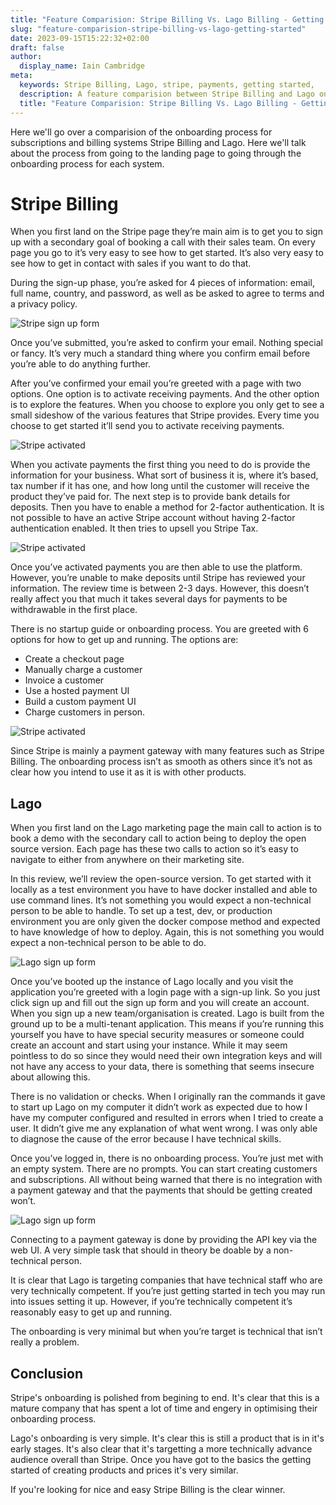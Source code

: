 ```yaml
---
title: "Feature Comparision: Stripe Billing Vs. Lago Billing - Getting Started"
slug: "feature-comparision-stripe-billing-vs-lago-getting-started"
date: 2023-09-15T15:22:32+02:00
draft: false
author:
  display_name: Iain Cambridge
meta:
  keywords: Stripe Billing, Lago, stripe, payments, getting started,
  description: A feature comparision between Stripe Billing and Lago on the getting started process
  title: "Feature Comparision: Stripe Billing Vs. Lago Billing - Getting Started"
---
```

Here we'll go over a comparision of the onboarding process for subscriptions and billing systems Stripe Billing and Lago. Here we'll talk about the process from going to the landing page to going through the onboarding process for each system. 

# Stripe Billing

When you first land on the Stripe page they’re main aim is to get you to sign up with a secondary goal of booking a call with their sales team. On every page you go to it’s very easy to see how to get started. It’s also very easy to see how to get in contact with sales if you want to do that.

During the sign-up phase, you’re asked for 4 pieces of information: email, full name, country, and password, as well as be asked to agree to terms and a privacy policy.

![Stripe sign up form](/images/reviews/stripe/getting-started/signup.png)

Once you’ve submitted, you’re asked to confirm your email. Nothing special or fancy. It’s very much a standard thing where you confirm email before you’re able to do anything further.


After you’ve confirmed your email you’re greeted with a page with two options. One option is to activate receiving payments. And the other option is to explore the features. When you choose to explore you only get to see a small sideshow of the various features that Stripe provides. Every time you choose to get started it’ll send you to activate receiving payments.

![Stripe activated](/images/reviews/stripe/getting-started/explore.png)

 When you activate payments the first thing you need to do is provide the information for your business. What sort of business it is, where it’s based, tax number if it has one, and how long until the customer will receive the product they’ve paid for. The next step is to provide bank details for deposits. Then you have to enable a method for 2-factor authentication. It is not possible to have an active Stripe account without having 2-factor authentication enabled. It then tries to upsell you Stripe Tax.

![Stripe activated](/images/reviews/stripe/getting-started/details.png)

Once you’ve activated payments you are then able to use the platform. However, you’re unable to make deposits until Stripe has reviewed your information. The review time is between 2-3 days. However, this doesn’t really affect you that much it takes several days for payments to be withdrawable in the first place. 

There is no startup guide or onboarding process. You are greeted with 6 options for how to get up and running. The options are:

* Create a checkout page
* Manually charge a customer
* Invoice a customer
* Use a hosted payment UI
* Build a custom payment UI
* Charge customers in person.

![Stripe activated](/images/reviews/stripe/getting-started/activated.png)

Since Stripe is mainly a payment gateway with many features such as Stripe Billing. The onboarding process isn’t as smooth as others since it’s not as clear how you intend to use it as it is with other products.


## Lago

When you first land on the Lago marketing page the main call to action is to book a demo with the secondary call to action being to deploy the open source version. Each page has these two calls to action so it’s easy to navigate to either from anywhere on their marketing site.

In this review, we’ll review the open-source version. To get started with it locally as a test environment you have to have docker installed and able to use command lines. It’s not something you would expect a non-technical person to be able to handle. To set up a test, dev, or production environment you are only given the docker compose method and expected to have knowledge of how to deploy. Again, this is not something you would expect a non-technical person to be able to do.

![Lago sign up form](/images/reviews/lago/getting-started/login.png)

Once you’ve booted up the instance of Lago locally and you visit the application you’re greeted with a login page with a sign-up link. So you just click sign up and fill out the sign up form and you will create an account. When you sign up a new team/organisation is created. Lago is built from the ground up to be a multi-tenant application. This means if you’re running this yourself you have to have special security measures or someone could create an account and start using your instance. While it may seem pointless to do so since they would need their own integration keys and will not have any access to your data, there is something that seems insecure about allowing this.

There is no validation or checks. When I originally ran the commands it gave to start up Lago on my computer it didn’t work as expected due to how I have my computer configured and resulted in errors when I tried to create a user. It didn’t give me any explanation of what went wrong. I was only able to diagnose the cause of the error because I have technical skills.

Once you’ve logged in, there is no onboarding process. You’re just met with an empty system. There are no prompts. You can start creating customers and subscriptions. All without being warned that there is no integration with a payment gateway and that the payments that should be getting created won’t. 

![Lago sign up form](/images/reviews/lago/getting-started/empty.png)

Connecting to a payment gateway is done by providing the API key via the web UI. A very simple task that should in theory be doable by a non-technical person.

It is clear that Lago is targeting companies that have technical staff who are very technically competent. If you’re just getting started in tech you may run into issues setting it up. However, if you’re technically competent it’s reasonably easy to get up and running. 

The onboarding is very minimal but when you’re target is technical that isn’t really a problem.

## Conclusion

Stripe's onboarding is polished from begining to end. It's clear that this is a mature company that has spent a lot of time and engery in optimising their onboarding process.

Lago's onboarding is very simple. It's clear this is still a product that is in it's early stages. It's also clear that it's targetting a more technically advance audience overall than Stripe. Once you have got to the basics the getting started of creating products and prices it's very similar. 

If you're looking for nice and easy Stripe Billing is the clear winner.
